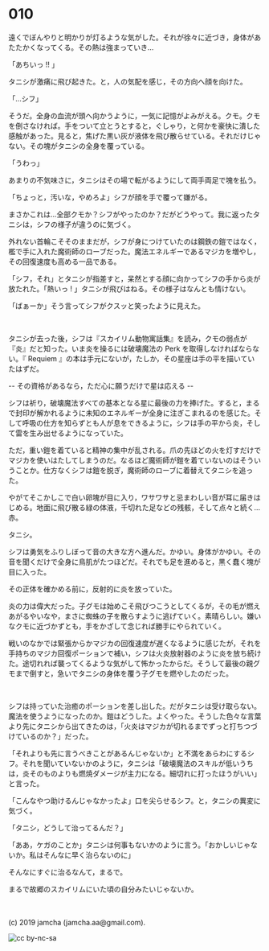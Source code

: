 

# 010

遠くでぼんやりと明かりが灯るような気がした。それが徐々に近づき，身体があたたかくなってくる。その熱は強まっていき…

「あちいっ !! 」

タニシが激痛に飛び起きた。と，人の気配を感じ，その方向へ顔を向けた。

「…シフ」

そうだ。全身の血流が頭へ向かうように，一気に記憶がよみがえる。クモ。クモを倒さなければ。手をついて立とうとすると，ぐしゃり，と何かを豪快に潰した感触があった。見ると，焦げた黒い灰が液体を飛び散らせている。それだけじゃない。その塊がタニシの全身を覆っている。

「うわっ」

あまりの不気味さに，タニシはその場で転がるようにして両手両足で塊を払う。

「ちょっと，汚いな，やめろよ」シフが顔を手で覆って嫌がる。

まさかこれは…全部クモか？シフがやったのか？だがどうやって。我に返ったタニシは，シフの様子が違うのに気づく。

外れない首輪こそそのままだが，シフが身につけていたのは鋼鉄の鎧ではなく，檻で手に入れた魔術師のローブだった。魔法エネルギーであるマジカを増やし，その回復速度も高める一品である。

「シフ，それ」とタニシが指差すと，呆然とする顔に向かってシフの手から炎が放たれた。「熱いっ ! 」タニシが飛びはねる。その様子はなんとも情けない。

「ばぁーか」そう言ってシフがクスッと笑ったように見えた。

<br>

タニシが去った後，シフは『スカイリム動物寓話集』を読み，クモの弱点が『炎』だと知った。いま炎を操るには破壊魔法の Perk を取得しなければならない。『 Requiem 』の本は手元にないが，たしか，その星座は手の平を描いていたはずだ。

-- その資格があるなら，ただ心に願うだけで星は応える -- 

シフは祈り，破壊魔法すべての基本となる星に最後の力を捧げた。すると，まるで封印が解かれるように未知のエネルギーが全身に注ぎこまれるのを感じた。そして呼吸の仕方を知らずとも人が息をできるように，シフは手の平から炎，そして雷を生み出せるようになっていた。

ただ，重い鎧を着ていると精神の集中が乱される。爪の先ほどの火を灯すだけでマジカを使いはたしてしまうのだ。なるほど魔術師が鎧を着ていないのはそういうことか。仕方なくシフは鎧を脱ぎ，魔術師のローブに着替えてタニシを追った。

やがてそこかしこで白い卵塊が目に入り，ワサワサと忌まわしい音が耳に届きはじめる。地面に飛び散る緑の体液，千切れた足などの残骸，そして点々と続く…赤。

タニシ。

シフは勇気をふりしぼって音の大きな方へ進んだ。かゆい。身体がかゆい。その音を聞くだけで全身に鳥肌がたつほどだ。それでも足を進めると，黒く蠢く塊が目に入った。

その正体を確かめる前に，反射的に炎を放っていた。

炎の力は偉大だった。子グモは始めこそ飛びつこうとしてくるが，その毛が燃えあがるやいなや，まさに蜘蛛の子を散らすように逃げていく。素晴らしい。嫌いなクモに近づかずとも，手をかざして念じれば勝手にやられていく。

戦いのなかでは緊張からかマジカの回復速度が遅くなるように感じたが，それを手持ちのマジカ回復ポーションで補い，シフは火炎放射器のように炎を放ち続けた。途切れれば襲ってくるような気がして怖かったからだ。そうして最後の親グモまで倒すと，急いでタニシの身体を覆う子グモを燃やしたのだった。

<br>

シフは持っていた治癒のポーションを差し出した。だがタニシは受け取らない。魔法を使うようになったのか。鎧はどうした。よくやった。そうした色々な言葉より先にタニシから出てきたのは，「火炎はマジカが切れるまでずっと打ちつづけているのか？」だった。

「それよりも先に言うべきことがあるんじゃないか」と不満をあらわにするシフ。それを聞いていないかのように，タニシは「破壊魔法のスキルが低いうちは，炎そのものよりも燃焼ダメージが主力になる。細切れに打ったほうがいい」と言った。

「こんなやつ助けるんじゃなかったよ」口を尖らせるシフ。と，タニシの異変に気づく。

「タニシ，どうして治ってるんだ？」

「ああ，ケガのことか」タニシは何事もないかのように言う。「おかしいじゃないか。私はそんなに早く治らないのに」

そんなにすぐに治るなんて，まるで。

まるで故郷のスカイリムにいた頃の自分みたいじゃないか。

<br>
<br>
(c) 2019 jamcha (jamcha.aa@gmail.com).

![cc by-nc-sa](https://i.creativecommons.org/l/by-nc-sa/4.0/88x31.png)

